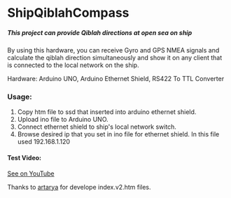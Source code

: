 # ShipQiblahCompass
##### This project can provide Qiblah directions at open sea on ship

By using this hardware, you can receive Gyro and GPS NMEA signals and calculate the qiblah direction simultaneously and show it on any client that is connected to the local network on the ship.

Hardware: Arduino UNO, Arduino Ethernet Shield, RS422 To TTL Converter
### Usage: 
1. Copy htm file to ssd that inserted into arduino ethernet shield.
2. Upload ino file to Arduino UNO.
3. Connect ethernet shield to ship's local network switch.
4. Browse desired ip that you set in ino file for ethernet shield. In this file used 192.168.1.120

#### Test Video: 
[See on YouTube](https://youtu.be/QEIn0vujR9M)


Thanks to [artarya](https://github.com/artarya) for develope index.v2.htm files.
